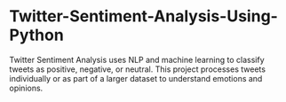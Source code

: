 # Twitter-Sentiment-Analysis-Using-Python
Twitter Sentiment Analysis uses NLP and machine learning to classify tweets as positive, negative, or neutral. This project processes tweets individually or as part of a larger dataset to understand emotions and opinions.
